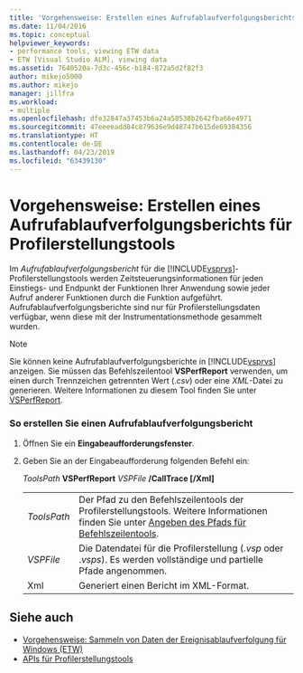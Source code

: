 ```yaml
---
title: 'Vorgehensweise: Erstellen eines Aufrufablaufverfolgungsberichts für Profilerstellungstools | Microsoft-Dokumentation'
ms.date: 11/04/2016
ms.topic: conceptual
helpviewer_keywords:
- performance tools, viewing ETW data
- ETW [Visual Studio ALM], viewing data
ms.assetid: 7640520a-7d3c-456c-b184-872a5d2f82f3
author: mikejo5000
ms.author: mikejo
manager: jillfra
ms.workload:
- multiple
ms.openlocfilehash: dfe32847a37453b6a24a58538b2642fba66e4971
ms.sourcegitcommit: 47eeeeadd84c879636e9d48747b615de69384356
ms.translationtype: HT
ms.contentlocale: de-DE
ms.lasthandoff: 04/23/2019
ms.locfileid: "63439130"
---
```

# <a name="how-to-create-a-profiling-tools-call-trace-report"></a>Vorgehensweise: Erstellen eines Aufrufablaufverfolgungsberichts für Profilerstellungstools
Im *Aufrufablaufverfolgungsbericht* für die [!INCLUDE[vsprvs](../code-quality/includes/vsprvs_md.md)]-Profilerstellungstools werden Zeitsteuerungsinformationen für jeden Einstiegs- und Endpunkt der Funktionen Ihrer Anwendung sowie jeder Aufruf anderer Funktionen durch die Funktion aufgeführt. Aufrufablaufverfolgungsberichte sind nur für Profilerstellungsdaten verfügbar, wenn diese mit der Instrumentationsmethode gesammelt wurden.

> [!NOTE]
> Sie können keine Aufrufablaufverfolgungsberichte in [!INCLUDE[vsprvs](../code-quality/includes/vsprvs_md.md)] anzeigen. Sie müssen das Befehlszeilentool **VSPerfReport** verwenden, um einen durch Trennzeichen getrennten Wert (.*csv*) oder eine *XML*-Datei zu generieren. Weitere Informationen zu diesem Tool finden Sie unter [VSPerfReport](../profiling/vsperfreport.md).

### <a name="to-create-a-call-trace-report"></a>So erstellen Sie einen Aufrufablaufverfolgungsbericht

1. Öffnen Sie ein **Eingabeaufforderungsfenster**.

2. Geben Sie an der Eingabeaufforderung folgenden Befehl ein:

     *ToolsPath* **VSPerfReport** *VSPFile* **/CallTrace [/Xml]**

    |||
    |-|-|
    |*ToolsPath*|Der Pfad zu den Befehlszeilentools der Profilerstellungstools. Weitere Informationen finden Sie unter [Angeben des Pfads für Befehlszeilentools](../profiling/specifying-the-path-to-profiling-tools-command-line-tools.md).|
    |*VSPFile*|Die Datendatei für die Profilerstellung (.*vsp* oder .*vsps*). Es werden vollständige und partielle Pfade angenommen.|
    |Xml|Generiert einen Bericht im XML-Format.|

## <a name="see-also"></a>Siehe auch
- [Vorgehensweise: Sammeln von Daten der Ereignisablaufverfolgung für Windows (ETW)](../profiling/how-to-collect-event-tracing-for-windows-etw-data.md)
- [APIs für Profilerstellungstools](../profiling/profiling-tools-apis.md)
